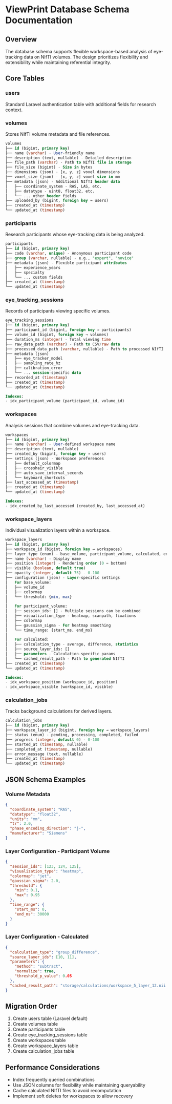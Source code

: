 # ViewPrint Database Schema Documentation

## Overview
The database schema supports flexible workspace-based analysis of eye-tracking data on NIfTI volumes. The design prioritizes flexibility and extensibility while maintaining referential integrity.

## Core Tables

### users
Standard Laravel authentication table with additional fields for research context.

### volumes
Stores NIfTI volume metadata and file references.

```sql
volumes
├── id (bigint, primary key)
├── name (varchar) - User-friendly name
├── description (text, nullable) - Detailed description
├── file_path (varchar) - Path to NIfTI file in storage
├── file_size (bigint) - Size in bytes
├── dimensions (json) - [x, y, z] voxel dimensions
├── voxel_size (json) - [x, y, z] voxel size in mm
├── metadata (json) - Additional NIfTI header data
│   ├── coordinate_system - RAS, LAS, etc.
│   ├── datatype - uint8, float32, etc.
│   └── ... other header fields
├── uploaded_by (bigint, foreign key → users)
├── created_at (timestamp)
└── updated_at (timestamp)
```

### participants
Research participants whose eye-tracking data is being analyzed.

```sql
participants
├── id (bigint, primary key)
├── code (varchar, unique) - Anonymous participant code
├── group (varchar, nullable) - e.g., "expert", "novice"
├── metadata (json) - Flexible participant attributes
│   ├── experience_years
│   ├── specialty
│   └── ... custom fields
├── created_at (timestamp)
└── updated_at (timestamp)
```

### eye_tracking_sessions
Records of participants viewing specific volumes.

```sql
eye_tracking_sessions
├── id (bigint, primary key)
├── participant_id (bigint, foreign key → participants)
├── volume_id (bigint, foreign key → volumes)
├── duration_ms (integer) - Total viewing time
├── raw_data_path (varchar) - Path to CSV/raw data
├── processed_data_path (varchar, nullable) - Path to processed NIfTI
├── metadata (json)
│   ├── eye_tracker_model
│   ├── sampling_rate_hz
│   ├── calibration_error
│   └── ... session-specific data
├── recorded_at (timestamp)
├── created_at (timestamp)
└── updated_at (timestamp)

Indexes:
- idx_participant_volume (participant_id, volume_id)
```

### workspaces
Analysis sessions that combine volumes and eye-tracking data.

```sql
workspaces
├── id (bigint, primary key)
├── name (varchar) - User-defined workspace name
├── description (text, nullable)
├── created_by (bigint, foreign key → users)
├── settings (json) - Workspace preferences
│   ├── default_colormap
│   ├── crosshair_visible
│   ├── auto_save_interval_seconds
│   └── keyboard_shortcuts
├── last_accessed_at (timestamp)
├── created_at (timestamp)
└── updated_at (timestamp)

Indexes:
- idx_created_by_last_accessed (created_by, last_accessed_at)
```

### workspace_layers
Individual visualization layers within a workspace.

```sql
workspace_layers
├── id (bigint, primary key)
├── workspace_id (bigint, foreign key → workspaces)
├── layer_type (enum) - base_volume, participant_volume, calculated, external
├── name (varchar) - Display name
├── position (integer) - Rendering order (0 = bottom)
├── visible (boolean, default true)
├── opacity (integer, default 75) - 0-100
├── configuration (json) - Layer-specific settings
│   For base_volume:
│   ├── volume_id
│   ├── colormap
│   └── threshold: {min, max}
│   
│   For participant_volume:
│   ├── session_ids: [] - Multiple sessions can be combined
│   ├── visualization_type - heatmap, scanpath, fixations
│   ├── colormap
│   ├── gaussian_sigma - For heatmap smoothing
│   └── time_range: {start_ms, end_ms}
│   
│   For calculated:
│   ├── calculation_type - average, difference, statistics
│   ├── source_layer_ids: []
│   ├── parameters - Calculation-specific params
│   └── cached_result_path - Path to generated NIfTI
├── created_at (timestamp)
└── updated_at (timestamp)

Indexes:
- idx_workspace_position (workspace_id, position)
- idx_workspace_visible (workspace_id, visible)
```

### calculation_jobs
Tracks background calculations for derived layers.

```sql
calculation_jobs
├── id (bigint, primary key)
├── workspace_layer_id (bigint, foreign key → workspace_layers)
├── status (enum) - pending, processing, completed, failed
├── progress (integer, default 0) - 0-100
├── started_at (timestamp, nullable)
├── completed_at (timestamp, nullable)
├── error_message (text, nullable)
├── created_at (timestamp)
└── updated_at (timestamp)
```

## JSON Schema Examples

### Volume Metadata
```json
{
  "coordinate_system": "RAS",
  "datatype": "float32",
  "units": "mm",
  "tr": 2.0,
  "phase_encoding_direction": "j-",
  "manufacturer": "Siemens"
}
```

### Layer Configuration - Participant Volume
```json
{
  "session_ids": [123, 124, 125],
  "visualization_type": "heatmap",
  "colormap": "jet",
  "gaussian_sigma": 2.0,
  "threshold": {
    "min": 0.1,
    "max": 0.95
  },
  "time_range": {
    "start_ms": 0,
    "end_ms": 30000
  }
}
```

### Layer Configuration - Calculated
```json
{
  "calculation_type": "group_difference",
  "source_layer_ids": [10, 11],
  "parameters": {
    "method": "subtract",
    "normalize": true,
    "threshold_p_value": 0.05
  },
  "cached_result_path": "storage/calculations/workspace_5_layer_12.nii.gz"
}
```

## Migration Order
1. Create users table (Laravel default)
2. Create volumes table
3. Create participants table
4. Create eye_tracking_sessions table
5. Create workspaces table
6. Create workspace_layers table
7. Create calculation_jobs table

## Performance Considerations
- Index frequently queried combinations
- Use JSON columns for flexibility while maintaining queryability
- Cache calculated NIfTI files to avoid recomputation
- Implement soft deletes for workspaces to allow recovery

